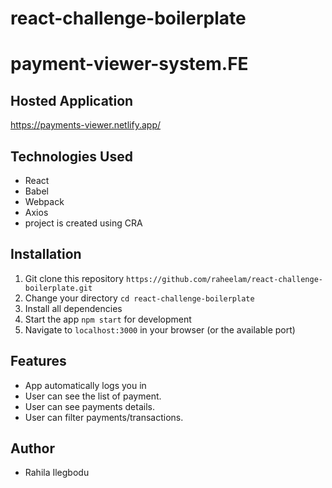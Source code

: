 # react-challenge-boilerplate
# payment-viewer-system.FE

## Hosted Application

https://payments-viewer.netlify.app/

## Technologies Used

- React
- Babel
- Webpack
- Axios
- project is created using CRA

## Installation

1.  Git clone this repository `https://github.com/raheelam/react-challenge-boilerplate.git`
2.  Change your directory `cd react-challenge-boilerplate`
3.  Install all dependencies
4.  Start the app `npm start` for development
5.  Navigate to `localhost:3000` in your browser (or the available port)

## Features

- App automatically logs you in
- User can see the list of payment.
- User can see payments details.
- User can filter payments/transactions.

## Author

- Rahila Ilegbodu
